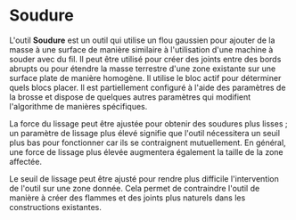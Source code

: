 # Soudure

L'outil **Soudure** est un outil qui utilise un flou gaussien pour ajouter de la masse à une surface de manière similaire à l'utilisation d'une machine à souder avec du fil. Il peut être utilisé pour créer des joints entre des bords abrupts ou pour étendre la masse terrestre d'une zone existante sur une surface plate de manière homogène. Il utilise le bloc actif pour déterminer quels blocs placer. Il est partiellement configuré à l'aide des paramètres de la brosse et dispose de quelques autres paramètres qui modifient l'algorithme de manières spécifiques.

La force du lissage peut être ajustée pour obtenir des soudures plus lisses ; un paramètre de lissage plus élevé signifie que l'outil nécessitera un seuil plus bas pour fonctionner car ils se contraignent mutuellement. En général, une force de lissage plus élevée augmentera également la taille de la zone affectée.

Le seuil de lissage peut être ajusté pour rendre plus difficile l'intervention de l'outil sur une zone donnée. Cela permet de contraindre l'outil de manière à créer des flammes et des joints plus naturels dans les constructions existantes.